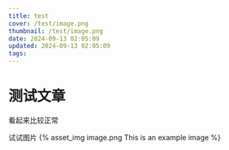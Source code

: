 ```yaml
---
title: test
cover: /test/image.png
thumbnail: /test/image.png
date: 2024-09-13 02:05:09
updated: 2024-09-13 02:05:09
tags:
---
```


# 测试文章
看起来比较正常

试试图片
{% asset_img image.png This is an example image %}
